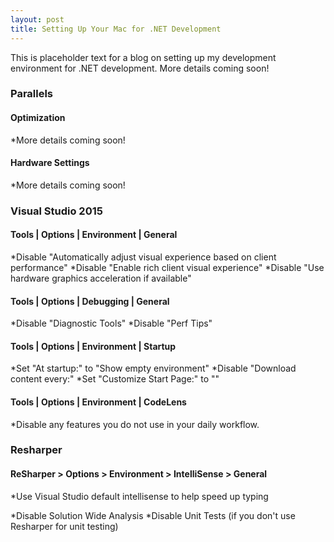 ```yaml
---
layout: post
title: Setting Up Your Mac for .NET Development
---
```


This is placeholder text for a blog on setting up my development environment for .NET development. More details coming soon!

### Parallels

#### Optimization
*More details coming soon!

#### Hardware Settings
*More details coming soon!

### Visual Studio 2015

#### Tools | Options | Environment | General
*Disable "Automatically adjust visual experience based on client performance"
*Disable "Enable rich client visual experience"
*Disable "Use hardware graphics acceleration if available"


#### Tools | Options | Debugging | General
*Disable "Diagnostic Tools"
*Disable "Perf Tips"


#### Tools | Options | Environment | Startup
*Set "At startup:" to "Show empty environment"
*Disable "Download content every:"
*Set "Customize Start Page:" to ""

#### Tools | Options | Environment | CodeLens
*Disable any features you do not use in your daily workflow.

### Resharper

#### ReSharper > Options > Environment > IntelliSense > General
*Use Visual Studio default intellisense to help speed up typing

*Disable Solution Wide Analysis
*Disable Unit Tests (if you don't use Resharper for unit testing)
